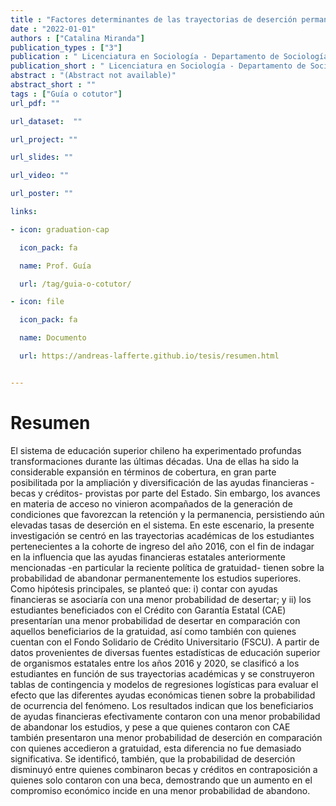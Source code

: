 ```yaml
---
title : "Factores determinantes de las trayectorias de deserción permanente en educación superior: El efecto de las ayudas financieras estatales y la política de gratuidad"
date : "2022-01-01"
authors : ["Catalina Miranda"]
publication_types : ["3"]
publication : " Licenciatura en Sociología - Departamento de Sociología, Facultad de Ciencias Sociales, Universidad de Chile. Santiago de Chile"
publication_short : " Licenciatura en Sociología - Departamento de Sociología, Facultad de Ciencias Sociales, Universidad de Chile. Santiago de Chile"
abstract : "(Abstract not available)"
abstract_short : ""
tags : ["Guía o cotutor"]
url_pdf: ""

url_dataset:  ""

url_project: ""

url_slides: ""

url_video: ""

url_poster: ""

links:

- icon: graduation-cap

  icon_pack: fa

  name: Prof. Guía

  url: /tag/guia-o-cotutor/

- icon: file

  icon_pack: fa

  name: Documento

  url: https://andreas-lafferte.github.io/tesis/resumen.html


---
```


# Resumen
El sistema de educación superior chileno ha experimentado profundas transformaciones
durante las últimas décadas. Una de ellas ha sido la considerable expansión en términos de
cobertura, en gran parte posibilitada por la ampliación y diversificación de las ayudas
financieras -becas y créditos- provistas por parte del Estado. Sin embargo, los avances en
materia de acceso no vinieron acompañados de la generación de condiciones que favorezcan
la retención y la permanencia, persistiendo aún elevadas tasas de deserción en el sistema. En
este escenario, la presente investigación se centró en las trayectorias académicas de los
estudiantes pertenecientes a la cohorte de ingreso del año 2016, con el fin de indagar en la
influencia que las ayudas financieras estatales anteriormente mencionadas -en particular la
reciente política de gratuidad- tienen sobre la probabilidad de abandonar permanentemente
los estudios superiores. Como hipótesis principales, se planteó que: i) contar con ayudas
financieras se asociaría con una menor probabilidad de desertar; y ii) los estudiantes
beneficiados con el Crédito con Garantía Estatal (CAE) presentarían una menor probabilidad
de desertar en comparación con aquellos beneficiarios de la gratuidad, así como también con
quienes cuentan con el Fondo Solidario de Crédito Universitario (FSCU). A partir de datos
provenientes de diversas fuentes estadísticas de educación superior de organismos estatales
entre los años 2016 y 2020, se clasificó a los estudiantes en función de sus trayectorias
académicas y se construyeron tablas de contingencia y modelos de regresiones logísticas para
evaluar el efecto que las diferentes ayudas económicas tienen sobre la probabilidad de
ocurrencia del fenómeno. Los resultados indican que los beneficiarios de ayudas financieras
efectivamente contaron con una menor probabilidad de abandonar los estudios, y pese a que
quienes contaron con CAE también presentaron una menor probabilidad de deserción en
comparación con quienes accedieron a gratuidad, esta diferencia no fue demasiado
significativa. Se identificó, también, que la probabilidad de deserción disminuyó entre
quienes combinaron becas y créditos en contraposición a quienes solo contaron con una beca,
demostrando que un aumento en el compromiso económico incide en una menor
probabilidad de abandono.
